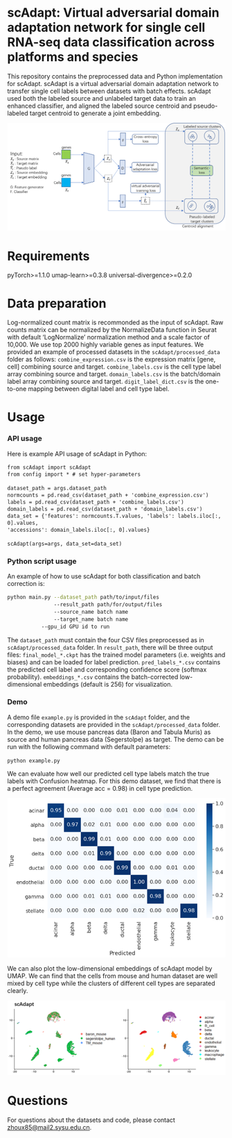# scAdapt: Virtual adversarial domain adaptation network for single cell RNA-seq data classification across platforms and species
This repository contains the preprocessed data and Python implementation for scAdapt. scAdapt is a virtual adversarial domain adaptation network to transfer single cell labels between datasets with batch effects. scAdapt used both the labeled source and unlabeled target data to train an enhanced classifier, and aligned the labeled source centroid and pseudo-labeled target centroid to generate a joint embedding.

<p align="center">
    <img src="scAdapt/model.png" width="638">
</p>

# Requirements

pyTorch>=1.1.0
umap-learn>=0.3.8
universal-divergence>=0.2.0

# Data preparation

Log-normalized count matrix is recommonded as the input of scAdapt. Raw counts matrix can be normalized by the NormalizeData function in Seurat with default ‘LogNormalize’ normalization method and a scale factor of 10,000. We use top 2000 highly variable genes as input features. We provided an example of processed datasets in the `scAdapt/processed_data` folder as follows:
`combine_expression.csv` is the expression matrix [gene, cell] combining source and target.
`combine_labels.csv` is the cell type label array combining source and target.
`domain_labels.csv` is the batch/domain label array combining source and target.
`digit_label_dict.csv` is the one-to-one mapping between digital label and cell type label.

# Usage

### API usage

Here is example API usage of scAdapt in Python:

```
from scAdapt import scAdapt
from config import * # set hyper-parameters

dataset_path = args.dataset_path 
normcounts = pd.read_csv(dataset_path + 'combine_expression.csv')
labels = pd.read_csv(dataset_path + 'combine_labels.csv')
domain_labels = pd.read_csv(dataset_path + 'domain_labels.csv')
data_set = {'features': normcounts.T.values, 'labels': labels.iloc[:, 0].values,
'accessions': domain_labels.iloc[:, 0].values}

scAdapt(args=args, data_set=data_set)
```

### Python script usage

An example of how to use scAdapt for both classification and batch correction is:

```bash
python main.py --dataset_path path/to/input/files
               --result_path path/for/output/files
               --source_name batch name
               --target_name batch name
	       --gpu_id GPU id to run
```

The `dataset_path` must contain the four CSV files preprocessed as in `scAdapt/processed_data` folder. In `result_path`, there will be three output files: `final_model_*.ckpt` has the trained model    parameters (i.e. weights and biases) and can be loaded for label prediction. `pred_labels_*.csv` contains the predicted cell label and corresponding confidence score (softmax probability). `embeddings_*.csv` contains the batch-corrected low-dimensional embeddings (default is 256) for visualization.

### Demo

A demo file `example.py` is provided in the `scAdapt` folder, and the corresponding datasets are provided in the `scAdapt/processed_data` folder. In the demo, we use mouse pancreas data (Baron and Tabula Muris) as source and human pancreas data (Segerstolpe) as target. The demo can be run with the following command with default parameters:

`python example.py`

We can evaluate how well our predicted cell type labels match the true labels with Confusion heatmap. For this demo dataset, we find that there is a perfect agreement (Average acc = 0.98) in cell type prediction.

<p align="center">
    <img src="results/confusion_map.png" width="638">
</p>

We can also plot the low-dimensional embeddings of scAdapt model by UMAP. We can find that the cells from mouse and human dataset are well mixed by cell type while the clusters of different cell types are separated clearly.

<p align="center">
    <img src="results/UMAP.png" width="638">
</p>

# Questions

For questions about the datasets and code, please contact [zhoux85@mail2.sysu.edu.cn](mailto:zhoux85@mail2.sysu.edu.cn).

